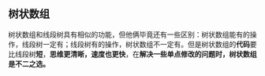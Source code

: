 ## 树状数组

树状数组和线段树具有相似的功能，但他俩毕竟还有一些区别：树状数组能有的操作，线段树一定有；线段树有的操作，树状数组不一定有。但是树状数组的**代码**要比线段树**短**，**思维更清晰，速度也更快**，在**解决一些单点修改的问题时，树状数组是不二之选。**